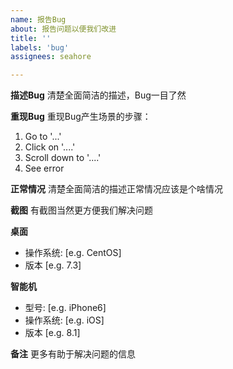 ```yaml
---
name: 报告Bug
about: 报告问题以便我们改进
title: ''
labels: 'bug'
assignees: seahore

---
```


**描述Bug**
清楚全面简洁的描述，Bug一目了然

**重现Bug**
重现Bug产生场景的步骤：
1. Go to '...'
2. Click on '....'
3. Scroll down to '....'
4. See error

**正常情况**
清楚全面简洁的描述正常情况应该是个啥情况

**截图**
有截图当然更方便我们解决问题

**桌面**
 - 操作系统: [e.g. CentOS]
 - 版本 [e.g. 7.3]

**智能机**
 - 型号: [e.g. iPhone6]
 - 操作系统: [e.g. iOS]
 - 版本 [e.g. 8.1]

**备注**
更多有助于解决问题的信息
